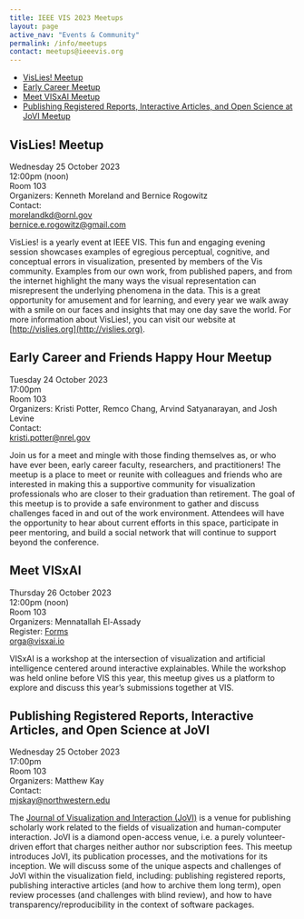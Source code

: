 ```yaml
---
title: IEEE VIS 2023 Meetups
layout: page
active_nav: "Events & Community"
permalink: /info/meetups
contact: meetups@ieeevis.org
---
```



* [VisLies! Meetup](#vis-lies) 
* [Early Career Meetup](#vis-earlycareer)
* [Meet VISxAI Meetup](#visxAI)
* [Publishing Registered Reports, Interactive Articles, and Open Science at JoVI Meetup](#JoVI)



## <a name="vis-lies"></a>VisLies! Meetup

Wednesday 25 October 2023<br>
12:00pm (noon)<br>
Room 103<br> 
Organizers: Kenneth Moreland and Bernice Rogowitz <br>
Contact: <br>
morelandkd@ornl.gov <br>
bernice.e.rogowitz@gmail.com <br>

VisLies! is a yearly event at IEEE VIS. This fun and engaging evening session showcases examples of egregious perceptual, cognitive, and conceptual errors in visualization, presented by members of the Vis community. Examples from our own work, from published papers, and from the internet highlight the many ways the visual representation can misrepresent the underlying phenomena in the data. This is a great opportunity for amusement and for learning, and every year we walk away with a smile on our faces and insights that may one day save the world. For more information about VisLies!, you can visit our website at [http://vislies.org](http://vislies.org).


## <a name="vis-earlycareer"></a> Early Career and Friends Happy Hour Meetup

Tuesday 24 October 2023<br>
17:00pm<br>
Room 103<br>
Organizers: Kristi Potter, Remco Chang, Arvind Satyanarayan, and Josh Levine<br>
Contact: <br>
kristi.potter@nrel.gov <br>


Join us for a meet and mingle with those finding themselves as, or who have ever been, early career faculty, researchers, and practitioners! The meetup is a place to meet or reunite with colleagues and friends who are interested in making this a supportive community for visualization professionals who are closer to their graduation than retirement.  The goal of this meetup is to provide a safe environment to gather and discuss challenges faced in and out of the work environment.  Attendees will have the opportunity to hear about current efforts in this space, participate in peer mentoring, and build a social network that will continue to support beyond the conference.

## <a name="visxAI"></a>Meet VISxAI

Thursday 26 October 2023<br>
12:00pm (noon)<br>
Room 103<br>
Organizers: Mennatallah El-Assady <br>
Register: [Forms](https://docs.google.com/forms/d/e/1FAIpQLSfUdUTh7bBntIrnkpT03kT7P0LMk6er45LX3epilCrjpMsdDg/viewform)<br>
orga@visxai.io <br>

VISxAI is a workshop at the intersection of visualization and artificial intelligence centered around interactive explainables. While the workshop was held online before VIS this year, this meetup gives us a platform to explore and discuss this year’s submissions together at VIS.


## <a name="JoVI"></a>Publishing Registered Reports, Interactive Articles, and Open Science at JoVI

Wednesday 25 October 2023<br>
17:00pm<br>
Room 103<br>
Organizers: Matthew Kay <br>
Contact: <br>
mjskay@northwestern.edu <br>

The [Journal of Visualization and Interaction (JoVI)](https://www.journalovi.org) is a venue for publishing scholarly work related to the fields of visualization and human-computer interaction. JoVI is a diamond open-access venue, i.e. a purely volunteer-driven effort that charges neither author nor subscription fees. This meetup introduces JoVI, its publication processes, and the motivations for its inception. We will discuss some of the unique aspects and challenges of JoVI within the visualization field, including: publishing registered reports, publishing interactive articles (and how to archive them long term), open review processes (and challenges with blind review), and how to have transparency/reproducibility in the context of software packages.













